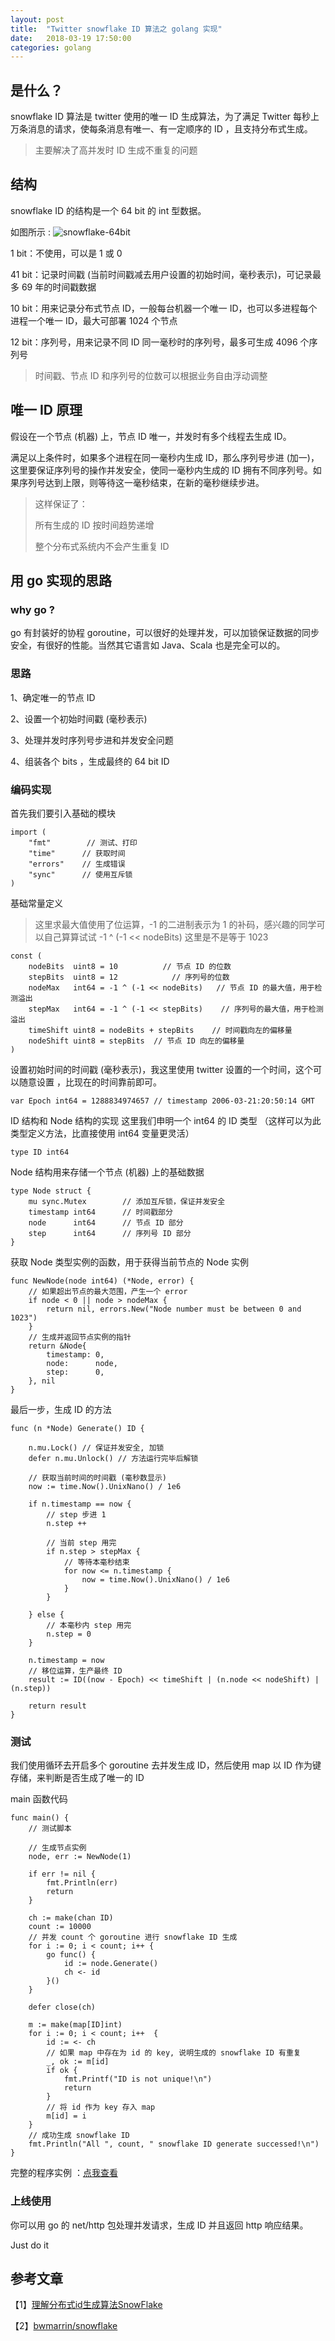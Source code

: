 ```yaml
---
layout: post
title:  "Twitter snowflake ID 算法之 golang 实现"
date:   2018-03-19 17:50:00
categories: golang
---
```


## 是什么？

snowflake ID 算法是 twitter 使用的唯一 ID 生成算法，为了满足 Twitter 每秒上万条消息的请求，使每条消息有唯一、有一定顺序的 ID ，且支持分布式生成。

> 主要解决了高并发时 ID 生成不重复的问题

## 结构
snowflake ID 的结构是一个 64 bit 的 int 型数据。

如图所示 :
![snowflake-64bit](/assets/images/2018-03-19-snowflakeID_golang-1.jpg)

1 bit：不使用，可以是 1 或 0

41 bit：记录时间戳 (当前时间戳减去用户设置的初始时间，毫秒表示)，可记录最多 69 年的时间戳数据

10 bit：用来记录分布式节点 ID，一般每台机器一个唯一 ID，也可以多进程每个进程一个唯一 ID，最大可部署 1024 个节点

12 bit：序列号，用来记录不同 ID 同一毫秒时的序列号，最多可生成 4096 个序列号 

> 时间戳、节点 ID 和序列号的位数可以根据业务自由浮动调整

## 唯一 ID 原理
假设在一个节点 (机器) 上，节点 ID 唯一，并发时有多个线程去生成 ID。

满足以上条件时，如果多个进程在同一毫秒内生成 ID，那么序列号步进 (加一)，这里要保证序列号的操作并发安全，使同一毫秒内生成的 ID 拥有不同序列号。如果序列号达到上限，则等待这一毫秒结束，在新的毫秒继续步进。

>这样保证了：
>
>所有生成的 ID 按时间趋势递增
>
>整个分布式系统内不会产生重复 ID

## 用 go 实现的思路

### why go ?

go 有封装好的协程 goroutine，可以很好的处理并发，可以加锁保证数据的同步安全，有很好的性能。当然其它语言如 Java、Scala 也是完全可以的。

### 思路

1、确定唯一的节点 ID

2、设置一个初始时间戳 (毫秒表示)

3、处理并发时序列号步进和并发安全问题

4、组装各个 bits ，生成最终的 64 bit ID

### 编码实现

首先我们要引入基础的模块

```golang
import (
	"fmt"        // 测试、打印
	"time"      // 获取时间
	"errors"    // 生成错误
	"sync"      // 使用互斥锁
)
```
基础常量定义
>这里求最大值使用了位运算，-1 的二进制表示为 1 的补码，感兴趣的同学可以自己算算试试 -1 ^ (-1 << nodeBits) 这里是不是等于 1023

```golang
const (
	nodeBits  uint8 = 10          // 节点 ID 的位数
	stepBits  uint8 = 12            // 序列号的位数
	nodeMax   int64 = -1 ^ (-1 << nodeBits)   // 节点 ID 的最大值，用于检测溢出
	stepMax   int64 = -1 ^ (-1 << stepBits)    // 序列号的最大值，用于检测溢出
	timeShift uint8 = nodeBits + stepBits    // 时间戳向左的偏移量
	nodeShift uint8 = stepBits  // 节点 ID 向左的偏移量
)
```

设置初始时间的时间戳 (毫秒表示)，我这里使用 twitter 设置的一个时间，这个可以随意设置 ，比现在的时间靠前即可。

```golang
var Epoch int64 = 1288834974657 // timestamp 2006-03-21:20:50:14 GMT
```

ID 结构和 Node 结构的实现
这里我们申明一个 int64 的 ID 类型 （这样可以为此类型定义方法，比直接使用 int64 变量更灵活）

```golang
type ID int64
```

Node 结构用来存储一个节点 (机器) 上的基础数据

```golang
type Node struct {
	mu sync.Mutex	     // 添加互斥锁，保证并发安全
	timestamp int64      // 时间戳部分
	node	  int64      // 节点 ID 部分  
	step	  int64      // 序列号 ID 部分          
}
```

获取 Node 类型实例的函数，用于获得当前节点的 Node 实例

```golang
func NewNode(node int64) (*Node, error) {
    // 如果超出节点的最大范围，产生一个 error
	if node < 0 || node > nodeMax {
		return nil, errors.New("Node number must be between 0 and 1023")
	}
    // 生成并返回节点实例的指针
	return &Node{
		timestamp: 0,
		node:      node,
		step:	   0,
	}, nil
}
```

最后一步，生成 ID 的方法

```golang
func (n *Node) Generate() ID {
	
	n.mu.Lock() // 保证并发安全, 加锁
	defer n.mu.Unlock() // 方法运行完毕后解锁

	// 获取当前时间的时间戳 (毫秒数显示)
	now := time.Now().UnixNano() / 1e6

	if n.timestamp == now {
		// step 步进 1 
		n.step ++

		// 当前 step 用完
		if n.step > stepMax {
			// 等待本毫秒结束
			for now <= n.timestamp {
				now = time.Now().UnixNano() / 1e6
			}
		}

	} else {
		// 本毫秒内 step 用完
		n.step = 0
	}
    
	n.timestamp = now
    // 移位运算，生产最终 ID
	result := ID((now - Epoch) << timeShift | (n.node << nodeShift) | (n.step))

	return result
}
```
### 测试
我们使用循环去开启多个 goroutine 去并发生成 ID，然后使用 map 以 ID 作为键存储，来判断是否生成了唯一的 ID

main 函数代码

```golang
func main() {
	// 测试脚本

	// 生成节点实例
	node, err := NewNode(1)

	if err != nil {
		fmt.Println(err)
		return
	}

	ch := make(chan ID)
	count := 10000
	// 并发 count 个 goroutine 进行 snowflake ID 生成
	for i := 0; i < count; i++ {
		go func() {
			id := node.Generate()
			ch <- id
		}()
	}	
		
	defer close(ch)

	m := make(map[ID]int)
	for i := 0; i < count; i++  {
		id := <- ch
		// 如果 map 中存在为 id 的 key, 说明生成的 snowflake ID 有重复
		_, ok := m[id]
		if ok {
			fmt.Printf("ID is not unique!\n")
			return
		}
		// 将 id 作为 key 存入 map
		m[id] = i
	}
	// 成功生成 snowflake ID
	fmt.Println("All ", count, " snowflake ID generate successed!\n")
}
```

完整的程序实例 ：[点我查看](https://github.com/wazsmwazsm/go_prc/blob/master/snowflake/user_snowflake.go)

### 上线使用
你可以用 go 的 net/http 包处理并发请求，生成 ID 并且返回 http 响应结果。

Just do it

## 参考文章

【1】[理解分布式id生成算法SnowFlake](https://segmentfault.com/a/1190000011282426)

【2】[bwmarrin/snowflake](https://github.com/bwmarrin/snowflake)

